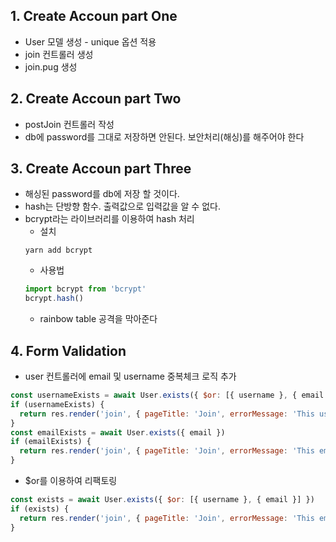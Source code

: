 ## 1. Create Accoun part One
* User 모델 생성 - unique 옵션 적용
* join 컨트롤러 생성
* join.pug 생성

## 2. Create Accoun part Two
* postJoin 컨트롤러 작성
* db에 password를 그대로 저장하면 안된다. 보안처리(해싱)를 해주어야 한다

## 3. Create Accoun part Three
* 해싱된 password를 db에 저장 할 것이다.
* hash는 단방향 함수. 출력값으로 입력값을 알 수 없다.
* bcrypt라는 라이브러리를 이용하여 hash 처리
  * 설치
  ```
  yarn add bcrypt
  ```
  * 사용법
  ```js
  import bcrypt from 'bcrypt'
  bcrypt.hash()
  ```
  * rainbow table 공격을 막아준다

## 4. Form Validation
* user 컨트롤러에 email 및 username 중복체크 로직 추가
```js
const usernameExists = await User.exists({ $or: [{ username }, { email }] })
if (usernameExists) {
  return res.render('join', { pageTitle: 'Join', errorMessage: 'This username is already taken.'})
}
const emailExists = await User.exists({ email })
if (emailExists) {
  return res.render('join', { pageTitle: 'Join', errorMessage: 'This email is already taken.'})
}
```

* $or를 이용하여 리팩토링
```js
const exists = await User.exists({ $or: [{ username }, { email }] })
if (exists) {
  return res.render('join', { pageTitle: 'Join', errorMessage: 'This email is already taken.'})
}
```